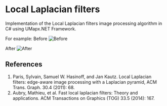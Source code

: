 # Local Laplacian filters
Implementation of the Local Laplacian filters image processing algorithm in C# using UMapx.NET Framework.

For example:
Before
![Before](https://github.com/asiryan/Local-Laplacian-filters/blob/master/examples/before.jpg)

After
![After](https://github.com/asiryan/Local-Laplacian-filters/blob/master/examples/after.jpg)

## References
1. Paris, Sylvain, Samuel W. Hasinoff, and Jan Kautz. Local Laplacian filters: edge-aware image processing with a Laplacian pyramid, ACM Trans. Graph. 30.4 (2011): 68.
2. Aubry, Mathieu, et al. Fast local laplacian filters: Theory and applications. ACM Transactions on Graphics (TOG) 33.5 (2014): 167.
